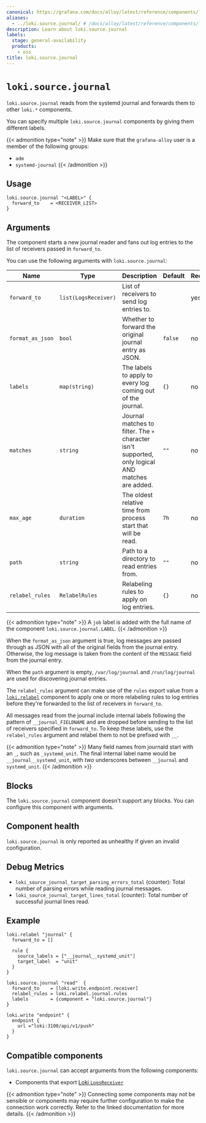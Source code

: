 ```yaml
---
canonical: https://grafana.com/docs/alloy/latest/reference/components/loki/loki.source.journal/
aliases:
  - ../loki.source.journal/ # /docs/alloy/latest/reference/components/loki.source.journal/
description: Learn about loki.source.journal
labels:
  stage: general-availability
  products:
    - oss
title: loki.source.journal
---
```


# `loki.source.journal`

`loki.source.journal` reads from the systemd journal and forwards them to other `loki.*` components.

You can specify multiple `loki.source.journal` components by giving them different labels.

{{< admonition type="note" >}}
Make sure that the `grafana-alloy` user is a member of the following groups:

* `adm`
* `systemd-journal`
{{< /admonition >}}

## Usage

```alloy
loki.source.journal "<LABEL>" {
  forward_to    = <RECEIVER_LIST>
}
```

## Arguments

The component starts a new journal reader and fans out log entries to the list of receivers passed in `forward_to`.

You can use the following arguments with `loki.source.journal`:

| Name             | Type                 | Description                                                                                       | Default | Required |
| ---------------- | -------------------- | ------------------------------------------------------------------------------------------------- | ------- | -------- |
| `forward_to`     | `list(LogsReceiver)` | List of receivers to send log entries to.                                                         |         | yes      |
| `format_as_json` | `bool`               | Whether to forward the original journal entry as JSON.                                            | `false` | no       |
| `labels`         | `map(string)`        | The labels to apply to every log coming out of the journal.                                       | `{}`    | no       |
| `matches`        | `string`             | Journal matches to filter. The `+` character isn't supported, only logical AND matches are added. | `""`    | no       |
| `max_age`        | `duration`           | The oldest relative time from process start that will be read.                                    | `7h`    | no       |
| `path`           | `string`             | Path to a directory to read entries from.                                                         | `""`    | no       |
| `relabel_rules`  | `RelabelRules`       | Relabeling rules to apply on log entries.                                                         | `{}`    | no       |

{{< admonition type="note" >}}
A `job` label is added with the full name of the component `loki.source.journal.LABEL`.
{{< /admonition >}}

When the `format_as_json` argument is true, log messages are passed through as JSON with all of the original fields from the journal entry.
Otherwise, the log message is taken from the content of the `MESSAGE` field from the journal entry.

When the `path` argument is empty, `/var/log/journal` and `/run/log/journal` are used for discovering journal entries.

The `relabel_rules` argument can make use of the `rules` export value from a [`loki.relabel`][loki.relabel] component to apply one or more relabeling rules to log entries before they're forwarded to the list of receivers in `forward_to`.

All messages read from the journal include internal labels following the pattern of `__journal_FIELDNAME` and are dropped before sending to the list of receivers specified in `forward_to`.
To keep these labels, use the `relabel_rules` argument and relabel them to not be prefixed with `__`.

{{< admonition type="note" >}}
Many field names from journald start with an `_`, such as `_systemd_unit`.
The final internal label name would be `__journal__systemd_unit`, with _two_ underscores between `__journal` and `systemd_unit`.
{{< /admonition >}}

[loki.relabel]: ../loki.relabel/

## Blocks

The `loki.source.journal` component doesn't support any blocks. You can configure this component with arguments.

## Component health

`loki.source.journal` is only reported as unhealthy if given an invalid configuration.

## Debug Metrics

* `loki_source_journal_target_parsing_errors_total` (counter): Total number of parsing errors while reading journal messages.
* `loki_source_journal_target_lines_total` (counter): Total number of successful journal lines read.

## Example

```alloy
loki.relabel "journal" {
  forward_to = []

  rule {
    source_labels = ["__journal__systemd_unit"]
    target_label  = "unit"
  }
}

loki.source.journal "read"  {
  forward_to    = [loki.write.endpoint.receiver]
  relabel_rules = loki.relabel.journal.rules
  labels        = {component = "loki.source.journal"}
}

loki.write "endpoint" {
  endpoint {
    url ="loki:3100/api/v1/push"
  }
}
```

<!-- START GENERATED COMPATIBLE COMPONENTS -->

## Compatible components

`loki.source.journal` can accept arguments from the following components:

- Components that export [Loki `LogsReceiver`](../../../compatibility/#loki-logsreceiver-exporters)


{{< admonition type="note" >}}
Connecting some components may not be sensible or components may require further configuration to make the connection work correctly.
Refer to the linked documentation for more details.
{{< /admonition >}}

<!-- END GENERATED COMPATIBLE COMPONENTS -->
